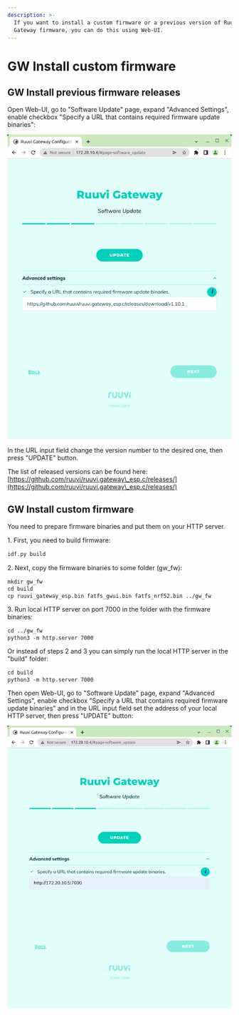 ```yaml
---
description: >-
  If you want to install a custom firmware or a previous version of Ruuvi
  Gateway firmware, you can do this using Web-UI.
---
```


# GW Install custom firmware

## GW  Install previous firmware releases

Open Web-UI, go to "Software Update" page, expand "Advanced Settings", enable checkbox "Specify a URL that contains required firmware update binaries":

![](../.gitbook/assets/screenshot2.png)

In the URL input field change the version number to the desired one, then press "UPDATE" button.

The list of released versions can be found here: [https://github.com/ruuvi/ruuvi.gateway\_esp.c/releases/](https://github.com/ruuvi/ruuvi.gateway\_esp.c/releases/)

## GW Install custom firmware

You need to prepare firmware binaries and put them on your HTTP server.

1\. First, you need to build firmware:

```bash
idf.py build
```

2\. Next, copy the firmware binaries to some folder (gw\_fw):

```
mkdir gw_fw
cd build
cp ruuvi_gateway_esp.bin fatfs_gwui.bin fatfs_nrf52.bin ../gw_fw
```

3\. Run local HTTP server on port 7000 in the folder with the firmware binaries:

```
cd ../gw_fw
python3 -m http.server 7000
```

Or instead of steps 2 and 3 you can simply run the local HTTP server in the "build" folder:

```
cd build
python3 -m http.server 7000
```

Then open Web-UI, go to "Software Update" page, expand "Advanced Settings", enable checkbox "Specify a URL that contains required firmware update binaries" and in the URL input field set the address of your local HTTP server, then press "UPDATE" button:

![](../.gitbook/assets/screenshot5.png)

